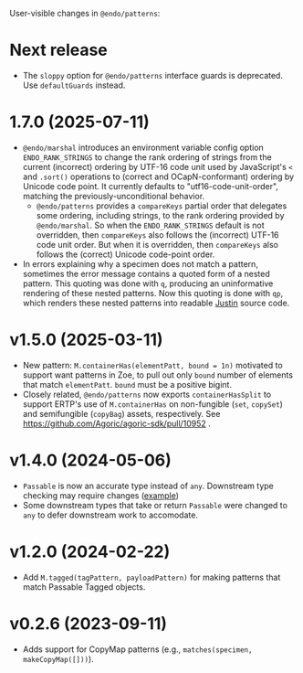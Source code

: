 User-visible changes in `@endo/patterns`:

# Next release

- The `sloppy` option for `@endo/patterns` interface guards is deprecated. Use `defaultGuards` instead.

# 1.7.0 (2025-07-11)

- `@endo/marshal` introduces an environment variable config option `ENDO_RANK_STRINGS` to change the rank ordering of strings from the current (incorrect) ordering by UTF-16 code unit used by JavaScript's `<` and `.sort()` operations to (correct and OCapN-conformant) ordering by Unicode code point. It currently defaults to "utf16-code-unit-order", matching the previously-unconditional behavior.
  - `@endo/patterns` provides a `compareKeys` partial order that delegates some ordering, including strings, to the rank ordering provided by `@endo/marshal`. So when the `ENDO_RANK_STRINGS` default is not overridden, then `compareKeys` also follows the (incorrect) UTF-16 code unit order. But when it is overridden, then `compareKeys` also follows the (correct) Unicode code-point order.
- In errors explaining why a specimen does not match a pattern, sometimes the error message contains a quoted form of a nested pattern. This quoting was done with `q`, producing an uninformative rendering of these nested patterns. Now this quoting is done with `qp`, which renders these nested patterns into readable [Justin](https://github.com/endojs/Jessie/blob/main/packages/parse/src/quasi-justin.js) source code.

# v1.5.0 (2025-03-11)

- New pattern: `M.containerHas(elementPatt, bound = 1n)` motivated to support want patterns in Zoe, to pull out only `bound` number of elements that match `elementPatt`. `bound` must be a positive bigint.
- Closely related, `@endo/patterns` now exports `containerHasSplit` to support ERTP's use of `M.containerHas` on non-fungible (`set`, `copySet`) and semifungible (`copyBag`) assets, respectively. See https://github.com/Agoric/agoric-sdk/pull/10952 .
# v1.4.0 (2024-05-06)

- `Passable` is now an accurate type instead of `any`. Downstream type checking may require changes ([example](https://github.com/Agoric/agoric-sdk/pull/8774))
- Some downstream types that take or return `Passable` were changed to `any` to defer downstream work to accomodate.

# v1.2.0 (2024-02-22)

- Add `M.tagged(tagPattern, payloadPattern)` for making patterns that match
  Passable Tagged objects.

# v0.2.6 (2023-09-11)

- Adds support for CopyMap patterns (e.g., `matches(specimen, makeCopyMap([]))`).
